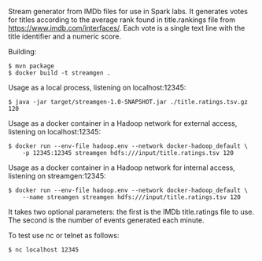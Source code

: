 Stream generator from IMDb files for use in Spark labs. It generates votes
for titles according to the average rank found in title.rankings file
from https://www.imdb.com/interfaces/. Each vote is a single text line with
the title identifier and a numeric score.

Building:

    $ mvn package
    $ docker build -t streamgen .

Usage as a local process, listening on localhost:12345:

    $ java -jar target/streamgen-1.0-SNAPSHOT.jar ./title.ratings.tsv.gz 120
    
Usage as a docker container in a Hadoop network for external access,
listening on localhost:12345:

    $ docker run --env-file hadoop.env --network docker-hadoop_default \
        -p 12345:12345 streamgen hdfs:///input/title.ratings.tsv 120

Usage as a docker container in a Hadoop network for internal access,
listening on streamgen:12345:

    $ docker run --env-file hadoop.env --network docker-hadoop_default \
        --name streamgen streamgen hdfs:///input/title.ratings.tsv 120

It takes two optional parameters: the first is the IMDb title.ratings file
to use. The second is the number of events generated each minute.

To test use nc or telnet as follows:

    $ nc localhost 12345
